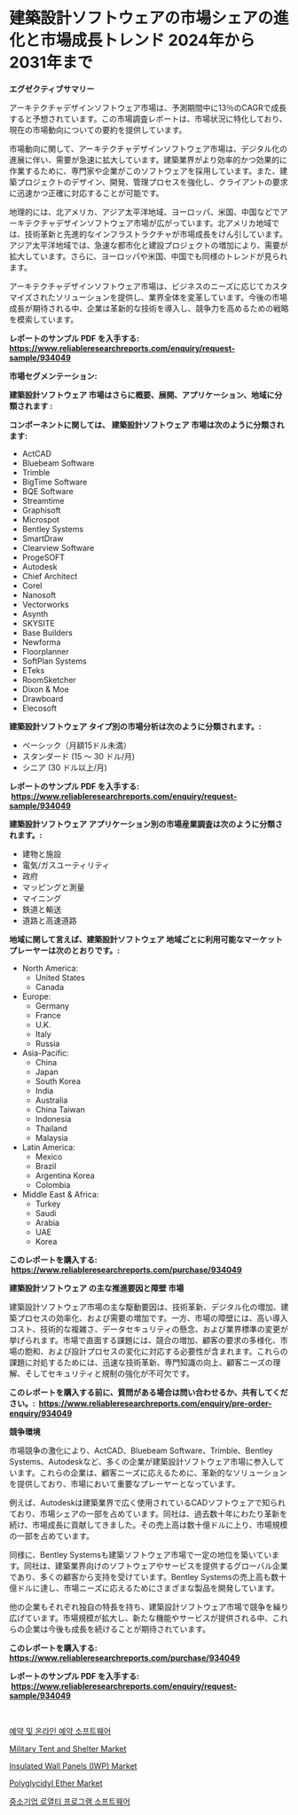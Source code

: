 <p><h1>建築設計ソフトウェアの市場シェアの進化と市場成長トレンド 2024年から2031年まで</h1></p><p><strong>エグゼクティブサマリー</strong></p>
<p><p>アーキテクチャデザインソフトウェア市場は、予測期間中に13％のCAGRで成長すると予想されています。この市場調査レポートは、市場状況に特化しており、現在の市場動向についての要約を提供しています。</p><p>市場動向に関して、アーキテクチャデザインソフトウェア市場は、デジタル化の進展に伴い、需要が急速に拡大しています。建築業界がより効率的かつ効果的に作業するために、専門家や企業がこのソフトウェアを採用しています。また、建築プロジェクトのデザイン、開発、管理プロセスを強化し、クライアントの要求に迅速かつ正確に対応することが可能です。</p><p>地理的には、北アメリカ、アジア太平洋地域、ヨーロッパ、米国、中国などでアーキテクチャデザインソフトウェア市場が広がっています。北アメリカ地域では、技術革新と先進的なインフラストラクチャが市場成長をけん引しています。アジア太平洋地域では、急速な都市化と建設プロジェクトの増加により、需要が拡大しています。さらに、ヨーロッパや米国、中国でも同様のトレンドが見られます。</p><p>アーキテクチャデザインソフトウェア市場は、ビジネスのニーズに応じてカスタマイズされたソリューションを提供し、業界全体を変革しています。今後の市場成長が期待される中、企業は革新的な技術を導入し、競争力を高めるための戦略を模索しています。</p></p>
<p><strong>レポートのサンプル PDF を入手する: <a href="https://www.reliableresearchreports.com/enquiry/request-sample/934049">https://www.reliableresearchreports.com/enquiry/request-sample/934049</a></strong></p>
<p><strong>市場セグメンテーション:</strong></p>
<p><strong> 建築設計ソフトウェア 市場はさらに概要、展開、アプリケーション、地域に分類されます :</strong></p>
<p><strong>コンポーネントに関しては、 建築設計ソフトウェア 市場は次のように分類されます: &nbsp;</strong></p>
<p><ul><li>ActCAD</li><li>Bluebeam Software</li><li>Trimble</li><li>BigTime Software</li><li>BQE Software</li><li>Streamtime</li><li>Graphisoft</li><li>Microspot</li><li>Bentley Systems</li><li>SmartDraw</li><li>Clearview Software</li><li>ProgeSOFT</li><li>Autodesk</li><li>Chief Architect</li><li>Corel</li><li>Nanosoft</li><li>Vectorworks</li><li>Asynth</li><li>SKYSITE</li><li>Base Builders</li><li>Newforma</li><li>Floorplanner</li><li>SoftPlan Systems</li><li>ETeks</li><li>RoomSketcher</li><li>Dixon & Moe</li><li>Drawboard</li><li>Elecosoft</li></ul></p>
<p><strong> 建築設計ソフトウェア タイプ別の市場分析は次のように分類されます。:</strong></p>
<p><ul><li>ベーシック（月額15ドル未満）</li><li>スタンダード (15 ～ 30 ドル/月)</li><li>シニア (30 ドル以上/月)</li></ul></p>
<p><strong>レポートのサンプル PDF を入手する: &nbsp;<a href="https://www.reliableresearchreports.com/enquiry/request-sample/934049">https://www.reliableresearchreports.com/enquiry/request-sample/934049</a></strong></p>
<p><strong> 建築設計ソフトウェア アプリケーション別の市場産業調査は次のように分類されます。:</strong></p>
<p><ul><li>建物と施設</li><li>電気/ガスユーティリティ</li><li>政府</li><li>マッピングと測量</li><li>マイニング</li><li>鉄道と輸送</li><li>道路と高速道路</li></ul></p>
<p><strong>地域に関して言えば、建築設計ソフトウェア 地域ごとに利用可能なマーケットプレーヤーは次のとおりです。:</strong></p>
<p><ul>
    <li>
        North America:
        <ul>
            <li>United States</li>
            <li>Canada</li>
        </ul>
    </li>
    <li>
        Europe:
        <ul>
            <li>Germany</li>
            <li>France</li>
            <li>U.K.</li>
            <li>Italy</li>
            <li>Russia</li>
        </ul>
    </li>
    <li>
        Asia-Pacific:
        <ul>
            <li>China</li>
            <li>Japan</li>
            <li>South Korea</li>
            <li>India</li>
            <li>Australia</li>
            <li>China Taiwan</li>
            <li>Indonesia</li>
            <li>Thailand</li>
            <li>Malaysia</li>
        </ul>
    </li>
    <li>
        Latin America:
        <ul>
            <li>Mexico</li>
            <li>Brazil</li>
            <li>Argentina Korea</li>
            <li>Colombia</li>
        </ul>
    </li>
    <li>
        Middle East & Africa:
        <ul>
            <li>Turkey</li>
            <li>Saudi</li>
            <li>Arabia</li>
            <li>UAE</li>
            <li>Korea</li>
        </ul>
    </li>
    </ul></p>
<p><strong>このレポートを購入する: &nbsp;<a href="https://www.reliableresearchreports.com/purchase/934049">https://www.reliableresearchreports.com/purchase/934049</a></strong></p>
<p><strong>建築設計ソフトウェア の主な推進要因と障壁 市場</strong></p>
<p><p>建築設計ソフトウェア市場の主な駆動要因は、技術革新、デジタル化の増加、建築プロセスの効率化、および需要の増加です。一方、市場の障壁には、高い導入コスト、技術的な複雑さ、データセキュリティの懸念、および業界標準の変更が挙げられます。市場で直面する課題には、競合の増加、顧客の要求の多様化、市場の飽和、および設計プロセスの変化に対応する必要性が含まれます。これらの課題に対処するためには、迅速な技術革新、専門知識の向上、顧客ニーズの理解、そしてセキュリティと規制の強化が不可欠です。</p></p>
<p><strong>このレポートを購入する前に、質問がある場合は問い合わせるか、共有してください。:&nbsp; <a href="https://www.reliableresearchreports.com/enquiry/pre-order-enquiry/934049">https://www.reliableresearchreports.com/enquiry/pre-order-enquiry/934049</a></strong></p>
<p><strong>競争環境</strong></p>
<p><p>市場競争の激化により、ActCAD、Bluebeam Software、Trimble、Bentley Systems、Autodeskなど、多くの企業が建築設計ソフトウェア市場に参入しています。これらの企業は、顧客ニーズに応えるために、革新的なソリューションを提供しており、市場において重要なプレーヤーとなっています。</p><p>例えば、Autodeskは建築業界で広く使用されているCADソフトウェアで知られており、市場シェアの一部を占めています。同社は、過去数十年にわたり革新を続け、市場成長に貢献してきました。その売上高は数十億ドルに上り、市場規模の一部を占めています。</p><p>同様に、Bentley Systemsも建築ソフトウェア市場で一定の地位を築いています。同社は、建築業界向けのソフトウェアやサービスを提供するグローバル企業であり、多くの顧客から支持を受けています。Bentley Systemsの売上高も数十億ドルに達し、市場ニーズに応えるためにさまざまな製品を開発しています。</p><p>他の企業もそれぞれ独自の特長を持ち、建築設計ソフトウェア市場で競争を繰り広げています。市場規模が拡大し、新たな機能やサービスが提供される中、これらの企業は今後も成長を続けることが期待されています。</p></p>
<p><strong>このレポートを購入する: &nbsp; <a href="https://www.reliableresearchreports.com/purchase/934049">https://www.reliableresearchreports.com/purchase/934049</a></strong></p>
<p><strong>レポートのサンプル PDF を入手する: &nbsp;<a href="https://www.reliableresearchreports.com/enquiry/request-sample/934049">https://www.reliableresearchreports.com/enquiry/request-sample/934049</a></strong><strong></strong></p>
<p>&nbsp;</p>
<p><p><a href="https://github.com/vsap75a286l/Market-Research-Report-List-1/blob/main/2542094184323.md">예약 및 온라인 예약 소프트웨어</a></p><p><a href="https://github.com/pjcfca/Market-Research-Report-List-1/blob/main/military-tent-and-shelter-market.md">Military Tent and Shelter Market</a></p><p><a href="https://issuu.com/reportprime-2/docs/insulated-wall-panels-iwp-market-size-2030.pptx">Insulated Wall Panels (IWP) Market</a></p><p><a href="https://view.publitas.com/reportprime-1/global-polyglycidyl-ether-market-by-types-applications-and-major-players-with-regional-growth-rate-analysis-and-development-situation-from-2024-to-2031/">Polyglycidyl Ether Market</a></p><p><a href="https://github.com/idcefvhkdut6/Market-Research-Report-List-1/blob/main/2531317184322.md">중소기업 로열티 프로그램 소프트웨어</a></p></p>